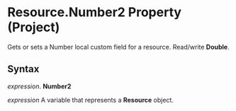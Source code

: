 
# Resource.Number2 Property (Project)

Gets or sets a Number local custom field for a resource. Read/write  **Double**.


## Syntax

 _expression_. **Number2**

 _expression_ A variable that represents a **Resource** object.


